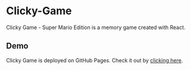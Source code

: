 # Clicky-Game

Clicky Game - Super Mario Edition is a memory game created with React.

## Demo

Clicky Game is deployed on GitHub Pages. Check it out by [clicking here](http://www.fernandamarroquin.com/Clicky-Game/).
